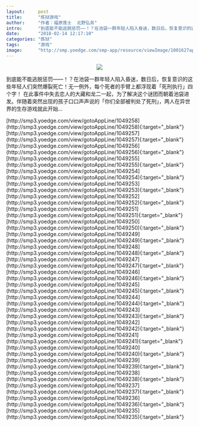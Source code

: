 ```yaml
---
layout:     post
title:      "炼狱游戏"
author:     "作者：福原莲士  北野弘务"
intro:      "到底能不能逃脱惩罚——！？在池袋一群年轻人陷入昏迷，数日后，恢复意识的这些年轻人们突然爆裂死亡！无一例外，每个死者的手臂上都浮现着「死刑执行」四个字！ 在此事件中失去恋人的大藏和龙二一起，为了解决这个谜团而朝着池袋进发。伴随着突然出现的孩子口口声声说的「你们全部被判处了死刑」，两人在异世界的生存游戏就此开始…"
date:       "2018-02-14 12:17:10"
categories: "炼狱"
tags:       "游戏"
image:      "http://smp.yoedge.com/smp-app/resource/viewImage/1001627appline.png"
---
```

<div style="text-align: center">
<p><img src="http://smp.yoedge.com/smp-app/resource/viewImage/1001627appline.png"/></p>
</div>
<p class="post-meta">
<span>到底能不能逃脱惩罚——！？在池袋一群年轻人陷入昏迷，数日后，恢复意识的这些年轻人们突然爆裂死亡！无一例外，每个死者的手臂上都浮现着「死刑执行」四个字！ 在此事件中失去恋人的大藏和龙二一起，为了解决这个谜团而朝着池袋进发。伴随着突然出现的孩子口口声声说的「你们全部被判处了死刑」，两人在异世界的生存游戏就此开始…</span>
</p>
[http://smp3.yoedge.com/view/gotoAppLine/1049258](http://smp3.yoedge.com/view/gotoAppLine/1049258){:target="_blank"}
[http://smp3.yoedge.com/view/gotoAppLine/1049257](http://smp3.yoedge.com/view/gotoAppLine/1049257){:target="_blank"}
[http://smp3.yoedge.com/view/gotoAppLine/1049256](http://smp3.yoedge.com/view/gotoAppLine/1049256){:target="_blank"}
[http://smp3.yoedge.com/view/gotoAppLine/1049255](http://smp3.yoedge.com/view/gotoAppLine/1049255){:target="_blank"}
[http://smp3.yoedge.com/view/gotoAppLine/1049254](http://smp3.yoedge.com/view/gotoAppLine/1049254){:target="_blank"}
[http://smp3.yoedge.com/view/gotoAppLine/1049253](http://smp3.yoedge.com/view/gotoAppLine/1049253){:target="_blank"}
[http://smp3.yoedge.com/view/gotoAppLine/1049252](http://smp3.yoedge.com/view/gotoAppLine/1049252){:target="_blank"}
[http://smp3.yoedge.com/view/gotoAppLine/1049251](http://smp3.yoedge.com/view/gotoAppLine/1049251){:target="_blank"}
[http://smp3.yoedge.com/view/gotoAppLine/1049250](http://smp3.yoedge.com/view/gotoAppLine/1049250){:target="_blank"}
[http://smp3.yoedge.com/view/gotoAppLine/1049249](http://smp3.yoedge.com/view/gotoAppLine/1049249){:target="_blank"}
[http://smp3.yoedge.com/view/gotoAppLine/1049248](http://smp3.yoedge.com/view/gotoAppLine/1049248){:target="_blank"}
[http://smp3.yoedge.com/view/gotoAppLine/1049247](http://smp3.yoedge.com/view/gotoAppLine/1049247){:target="_blank"}
[http://smp3.yoedge.com/view/gotoAppLine/1049246](http://smp3.yoedge.com/view/gotoAppLine/1049246){:target="_blank"}
[http://smp3.yoedge.com/view/gotoAppLine/1049245](http://smp3.yoedge.com/view/gotoAppLine/1049245){:target="_blank"}
[http://smp3.yoedge.com/view/gotoAppLine/1049244](http://smp3.yoedge.com/view/gotoAppLine/1049244){:target="_blank"}
[http://smp3.yoedge.com/view/gotoAppLine/1049243](http://smp3.yoedge.com/view/gotoAppLine/1049243){:target="_blank"}
[http://smp3.yoedge.com/view/gotoAppLine/1049242](http://smp3.yoedge.com/view/gotoAppLine/1049242){:target="_blank"}
[http://smp3.yoedge.com/view/gotoAppLine/1049241](http://smp3.yoedge.com/view/gotoAppLine/1049241){:target="_blank"}
[http://smp3.yoedge.com/view/gotoAppLine/1049240](http://smp3.yoedge.com/view/gotoAppLine/1049240){:target="_blank"}
[http://smp3.yoedge.com/view/gotoAppLine/1049239](http://smp3.yoedge.com/view/gotoAppLine/1049239){:target="_blank"}
[http://smp3.yoedge.com/view/gotoAppLine/1049238](http://smp3.yoedge.com/view/gotoAppLine/1049238){:target="_blank"}
[http://smp3.yoedge.com/view/gotoAppLine/1049237](http://smp3.yoedge.com/view/gotoAppLine/1049237){:target="_blank"}
[http://smp3.yoedge.com/view/gotoAppLine/1049236](http://smp3.yoedge.com/view/gotoAppLine/1049236){:target="_blank"}
[http://smp3.yoedge.com/view/gotoAppLine/1049235](http://smp3.yoedge.com/view/gotoAppLine/1049235){:target="_blank"}


